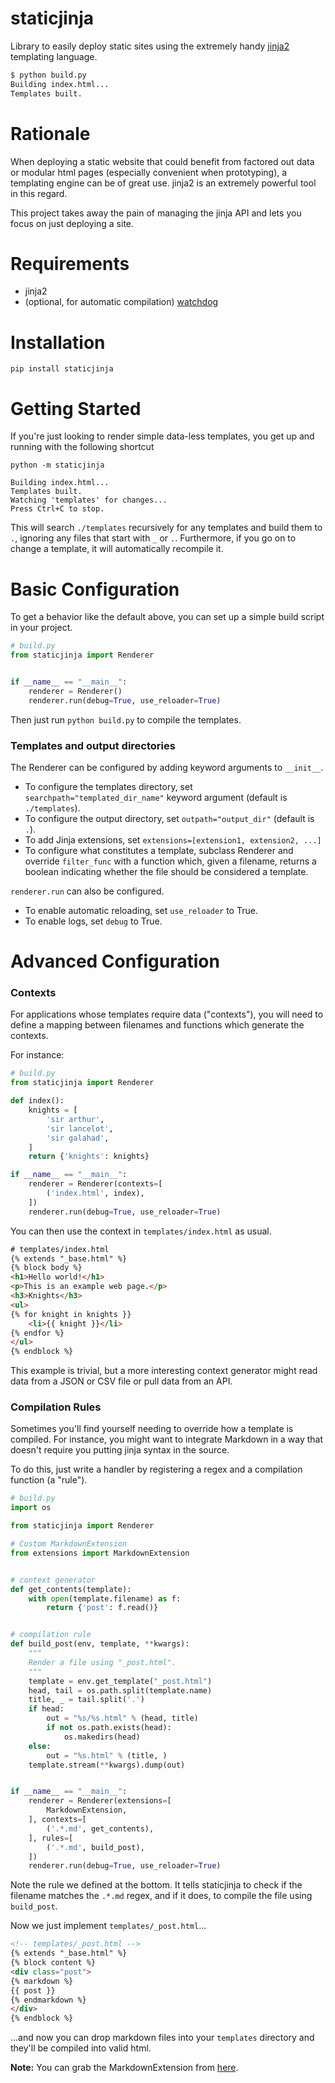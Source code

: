 

# staticjinja

Library to easily deploy static sites using the extremely handy [jinja2](http://jinja.pocoo.org/docs/) templating language.

```bash
$ python build.py
Building index.html...
Templates built.
```


# Rationale

When deploying a static website that could benefit from factored out data or modular html pages (especially convenient when prototyping), a templating engine can be of great use. jinja2 is an extremely powerful tool in this regard.

This project takes away the pain of managing the jinja API and lets you focus on just deploying a site.


# Requirements

* jinja2
* (optional, for automatic compilation) [watchdog](http://packages.python.org/watchdog/)


# Installation

`pip install staticjinja`


# Getting Started

If you're just looking to render simple data-less templates, you get up and running with the following shortcut

```
python -m staticjinja
```

```
Building index.html...
Templates built.
Watching 'templates' for changes...
Press Ctrl+C to stop.
```

This will search `./templates` recursively for any templates and build them to `.`, ignoring any files that start with `_` or `.`. Furthermore, if you go on to change a template, it will automatically recompile it.

# Basic Configuration

To get a behavior like the default above, you can set up a simple build script in your project.

```python
# build.py
from staticjinja import Renderer


if __name__ == "__main__":
    renderer = Renderer()
    renderer.run(debug=True, use_reloader=True)
```

Then just run `python build.py` to compile the templates.

### Templates and output directories

The Renderer can be configured by adding keyword arguments to `__init__`.

*   To configure the templates directory, set `searchpath="templated_dir_name"` keyword argument (default is `./templates`).
*   To configure the output directory, set `outpath="output_dir"` (default is `.`).
*   To add Jinja extensions, set `extensions=[extension1, extension2, ...]`
*   To configure what constitutes a template, subclass Renderer and override `filter_func` with a function which, given a filename, returns a boolean indicating whether the file should be considered a template.

`renderer.run` can also be configured.

*   To enable automatic reloading, set `use_reloader` to True.
*   To enable logs, set `debug` to True.

# Advanced Configuration

### Contexts

For applications whose templates require data ("contexts"), you will need to define a mapping between filenames and functions which generate the contexts.

For instance:

```python
# build.py
from staticjinja import Renderer

def index():
    knights = [
        'sir arthur',
        'sir lancelot',
        'sir galahad',
    ]
    return {'knights': knights}

if __name__ == "__main__":
    renderer = Renderer(contexts=[
        ('index.html', index),
    ])
    renderer.run(debug=True, use_reloader=True)
```

You can then use the context in `templates/index.html` as usual.

```html
# templates/index.html
{% extends "_base.html" %}
{% block body %}
<h1>Hello world!</h1>
<p>This is an example web page.</p>
<h3>Knights</h3>
<ul>
{% for knight in knights }}
    <li>{{ knight }}</li>
{% endfor %}
</ul>
{% endblock %}
```

This example is trivial, but a more interesting context generator might read data from a JSON or CSV file or pull data from an API.

### Compilation Rules

Sometimes you'll find yourself needing to override how a template is compiled. For instance, you might want to integrate Markdown in a way that doesn't require you putting jinja syntax in the source.

To do this, just write a handler by registering a regex and a compilation function (a "rule").

```python
# build.py
import os

from staticjinja import Renderer

# Custom MarkdownExtension
from extensions import MarkdownExtension


# context generator
def get_contents(template):
    with open(template.filename) as f:
        return {'post': f.read()}


# compilation rule
def build_post(env, template, **kwargs):
    """
    Render a file using "_post.html".
    """
    template = env.get_template("_post.html")
    head, tail = os.path.split(template.name)
    title, _ = tail.split('.')
    if head:
        out = "%s/%s.html" % (head, title)
        if not os.path.exists(head):
            os.makedirs(head)
    else:
    	out = "%s.html" % (title, )
    template.stream(**kwargs).dump(out)


if __name__ == "__main__":
    renderer = Renderer(extensions=[
        MarkdownExtension,
    ], contexts=[
        ('.*.md', get_contents),
    ], rules=[
        ('.*.md', build_post),
    ])
    renderer.run(debug=True, use_reloader=True)
```

Note the rule we defined at the bottom. It tells staticjinja to check if the filename matches the `.*.md` regex, and if it does, to compile the file using `build_post`.

Now we just implement `templates/_post.html`...

```html
<!-- templates/_post.html -->
{% extends "_base.html" %}
{% block content %}
<div class="post">
{% markdown %}
{{ post }}
{% endmarkdown %}
</div>
{% endblock %}
```

...and now you can drop markdown files into your `templates` directory and they'll be compiled into valid html.

**Note:** You can grab the MarkdownExtension from [here](http://silas.sewell.org/blog/2010/05/10/jinja2-markdown-extension/).
